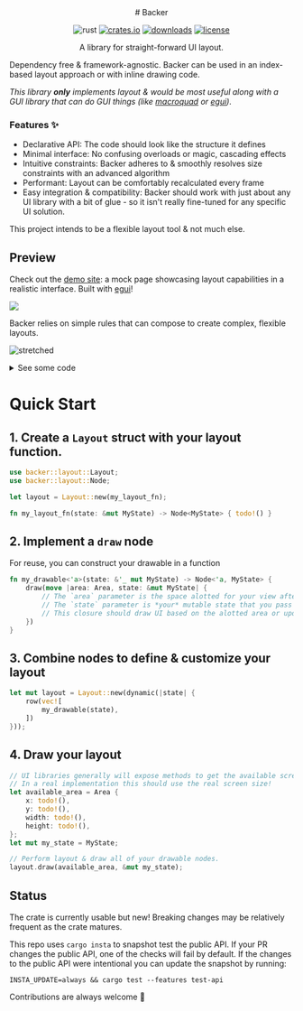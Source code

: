 <div align="center">
# Backer

![rust](https://github.com/cyypherus/backer/actions/workflows/rust.yml/badge.svg)
[![crates.io](https://img.shields.io/crates/v/backer.svg)](https://crates.io/crates/backer)
[![downloads](https://img.shields.io/crates/d/backer.svg)](https://crates.io/crates/backer)
[![license](https://img.shields.io/crates/l/backer.svg)](https://github.com/cyypherus/backer/blob/main/LICENSE)

A library for straight-forward UI layout.

</div>

Dependency free & framework-agnostic. Backer can be used in an index-based layout approach or with inline drawing code.

_This library **only** implements layout & would be most useful along with a GUI library that can do GUI things (like [macroquad](https://github.com/not-fl3/macroquad) or [egui](https://github.com/emilk/egui))._

### Features ✨

- Declarative API: The code should look like the structure it defines
- Minimal interface: No confusing overloads or magic, cascading effects
- Intuitive constraints: Backer adheres to & smoothly resolves size constraints with an advanced algorithm
- Performant: Layout can be comfortably recalculated every frame
- Easy integration & compatibility: Backer should work with just about any UI library with a bit of glue - so it isn't really fine-tuned for any specific UI solution.

This project intends to be a flexible layout tool & not much else.

## Preview

Check out the [demo site](https://cyypherus.github.io/backer/): a mock page showcasing layout capabilities in a realistic interface. Built with [egui](https://github.com/emilk/egui)!

[<img src="https://github.com/user-attachments/assets/71c2e83c-67e0-46e9-9bb8-d3bc5926c973">](https://cyypherus.github.io/backer/)

Backer relies on simple rules that can compose to create complex, flexible layouts.

![stretched](https://github.com/user-attachments/assets/81fd3e70-a504-49c7-92b6-f4c6b05a5371)

<details>
<summary>See some code</summary>

```rust
    column_spaced(
        10.,
        vec![
            draw_a(ui),
            row_spaced(
                10.,
                vec![
                    draw_b(ui).width(180.).align(Align::Leading),
                    column_spaced(10., vec![draw_a(ui), draw_b(ui), draw_c(ui)]),
                ],
            ),
            draw_c(ui),
        ],
    )
    .pad(10.)
```

</details>

# Quick Start

## 1. Create a `Layout` struct with your layout function.

```rust
use backer::layout::Layout;
use backer::layout::Node;

let layout = Layout::new(my_layout_fn);

fn my_layout_fn(state: &mut MyState) -> Node<MyState> { todo!() }
```

## 2. Implement a `draw` node

For reuse, you can construct your drawable in a function

```rust
fn my_drawable<'a>(state: &'_ mut MyState) -> Node<'a, MyState> {
    draw(move |area: Area, state: &mut MyState| {
        // The `area` parameter is the space alotted for your view after layout is calculated
        // The `state` parameter is *your* mutable state that you pass when you call layout.
        // This closure should draw UI based on the alotted area or update state so that drawing can be performed later.
    })
}
```

## 3. Combine nodes to define & customize your layout

```rust
let mut layout = Layout::new(dynamic(|state| {
    row(vec![
        my_drawable(state),
    ])
}));
```

## 4. Draw your layout

```rust
// UI libraries generally will expose methods to get the available screen size
// In a real implementation this should use the real screen size!
let available_area = Area {
    x: todo!(),
    y: todo!(),
    width: todo!(),
    height: todo!(),
};
let mut my_state = MyState;

// Perform layout & draw all of your drawable nodes.
layout.draw(available_area, &mut my_state);
```

## Status

The crate is currently usable but new! Breaking changes may be relatively frequent as the crate matures.

This repo uses `cargo insta` to snapshot test the public API.
If your PR changes the public API, one of the checks will fail by default.
If the changes to the public API were intentional you can update the snapshot by running:

`INSTA_UPDATE=always && cargo test --features test-api`

Contributions are always welcome 🤗
